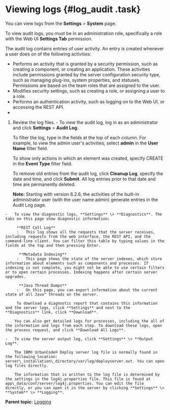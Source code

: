 # Viewing logs {#log_audit .task}

You can view logs from the **Settings** \> **System** page.

To view audit logs, you must be in an administration role, specifically a role with the Web UI **Settings Tab** permission.

The audit log contains entries of user activity. An entry is created whenever a user does on of the following activities:

-   Performs an activity that is granted by a security permission, such as creating a component, or creating an application. These activities include permissions granted by the server configuration security type, such as managing plug-ins, system properties, and statuses. Permissions are based on the team roles that are assigned to the user.
-   Modifies security settings, such as creating a role, or assigning a user to a role.
-   Performs an authentication activity, such as logging on to the Web UI, or accessing the REST API.
-   
1.   Review the log files. 
    -   To view the audit log, log in as an administrator and click **Settings** \> **Audit Log**.

        To filter the log, type in the fields at the top of each column. For example, to view the admin user's activities, select **admin** in the **User Name** filter field.

        To show only actions in which an element was created, specify CREATE in the **Event Type** filter field.

        To remove old entries from the audit log, click **Cleanup Log**, specify the date and time, and click **Submit**. All log entries prior to that date and time are permanently deleted.

        **Note:** Starting with version 6.2.6, the activities of the built-in administrator user \(with the user name admin\) generate entries in the Audit Log page.

    -   To view the diagnostic logs, **Settings** \> **Diagnostics**. The tabs on this page show diagnostic information:

         **REST Call Log**
         :   This log shows all the requests that the server receives, including requests from the web interface, the REST API, and the command-line client. You can filter this table by typing values in the fields at the top and then pressing Enter.

          **Metadata Indexing**
         :   This page shows the state of the server indexes, which store information about elements such as components and processes. If indexing is not complete, you might not be able to use certain filters or to open certain processes. Indexing happens after certain server upgrades.

          **Java Thread Dumps**
         :   On this page, you can export information about the current state of all Java™ threads on the server.

         To download a diagnostic report that contains this information and the server logs, click **Settings** and next to the **Diagnostics** link, click **Download**.

        You can also get detailed logs for processes, including the all of the information and logs from each step. To download these logs, open the process request, and click **Download All Logs**.

    -   To view the server output log, click **Settings** \> **Output Log**.

        The IBM® UrbanCode® Deploy server log file is normally found in the following location: server\_installation\_directory/var/log/deployserver.out. You can open log files directly.

        The information that is written to the log file is determined by the settings in the log4j.properties file. This file is found at app\_data/conf/server/log4j.properties. You can edit the file directly, or you can open it in the server by clicking **Settings** \> **System** \> **Logging**.


**Parent topic:** [Logging](../topics/log_ov.md)

